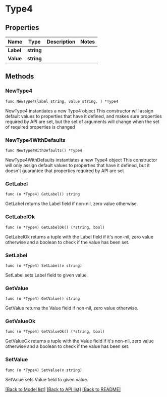 # Type4

## Properties

Name | Type | Description | Notes
------------ | ------------- | ------------- | -------------
**Label** | **string** |  | 
**Value** | **string** |  | 

## Methods

### NewType4

`func NewType4(label string, value string, ) *Type4`

NewType4 instantiates a new Type4 object
This constructor will assign default values to properties that have it defined,
and makes sure properties required by API are set, but the set of arguments
will change when the set of required properties is changed

### NewType4WithDefaults

`func NewType4WithDefaults() *Type4`

NewType4WithDefaults instantiates a new Type4 object
This constructor will only assign default values to properties that have it defined,
but it doesn't guarantee that properties required by API are set

### GetLabel

`func (o *Type4) GetLabel() string`

GetLabel returns the Label field if non-nil, zero value otherwise.

### GetLabelOk

`func (o *Type4) GetLabelOk() (*string, bool)`

GetLabelOk returns a tuple with the Label field if it's non-nil, zero value otherwise
and a boolean to check if the value has been set.

### SetLabel

`func (o *Type4) SetLabel(v string)`

SetLabel sets Label field to given value.


### GetValue

`func (o *Type4) GetValue() string`

GetValue returns the Value field if non-nil, zero value otherwise.

### GetValueOk

`func (o *Type4) GetValueOk() (*string, bool)`

GetValueOk returns a tuple with the Value field if it's non-nil, zero value otherwise
and a boolean to check if the value has been set.

### SetValue

`func (o *Type4) SetValue(v string)`

SetValue sets Value field to given value.



[[Back to Model list]](../README.md#documentation-for-models) [[Back to API list]](../README.md#documentation-for-api-endpoints) [[Back to README]](../README.md)


